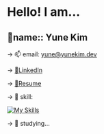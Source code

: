 <H1>Hello! I am...</H1>
<H2>🍰name:: Yune Kim</H2>
<p></p>

-> 📫 email: yune@yunekim.dev

-> <a href="https://www.linkedin.com/in/yunekimdev">📎LinkedIn</a>

-> <a href="https://yunekim.github.io/bug-wars-client/resumes/Yune_Kim_Resume.pdf">📝Resume</a>

-> 🍫 skill: 

[![My Skills](https://skillicons.dev/icons?i=java,spring,postgresql,js,vue,html,css,ps,vscode,idea)](https://skillicons.dev)


-> 🌱 studying... 




